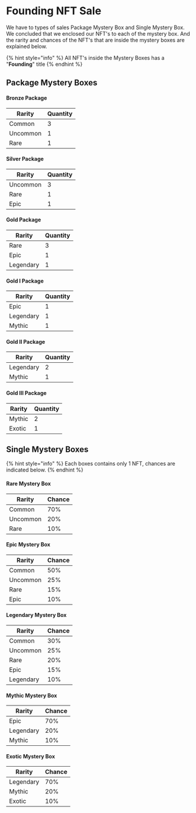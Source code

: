 # Founding NFT Sale

We have to types of sales Package Mystery Box and Single Mystery Box. We concluded that we enclosed our NFT's to each of the mystery box. And the rarity and chances of the NFT's that are inside the mystery boxes are explained below.

{% hint style="info" %}
All NFT's inside the Mystery Boxes has a "**Founding**" title
{% endhint %}

## Package Mystery Boxes

#### Bronze Package

| Rarity   | Quantity |
| -------- | -------- |
| Common   | 3        |
| Uncommon | 1        |
| Rare     | 1        |

#### Silver Package

| Rarity   | Quantity |
| -------- | -------- |
| Uncommon | 3        |
| Rare     | 1        |
| Epic     | 1        |

#### Gold Package

| Rarity    | Quantity |
| --------- | -------- |
| Rare      | 3        |
| Epic      | 1        |
| Legendary | 1        |

#### Gold I Package

| Rarity    | Quantity |
| --------- | -------- |
| Epic      | 1        |
| Legendary | 1        |
| Mythic    | 1        |

#### Gold II Package

| Rarity    | Quantity |
| --------- | -------- |
| Legendary | 2        |
| Mythic    | 1        |

#### Gold III Package

| Rarity | Quantity |
| ------ | -------- |
| Mythic | 2        |
| Exotic | 1        |

## Single Mystery Boxes

{% hint style="info" %}
Each boxes contains only 1 NFT, chances are indicated below.
{% endhint %}

#### Rare Mystery Box

| Rarity   | Chance |
| -------- | ------ |
| Common   | 70%    |
| Uncommon | 20%    |
| Rare     | 10%    |

#### Epic Mystery Box

| Rarity   | Chance |
| -------- | ------ |
| Common   | 50%    |
| Uncommon | 25%    |
| Rare     | 15%    |
| Epic     | 10%    |

#### Legendary Mystery Box

| Rarity    | Chance |
| --------- | ------ |
| Common    | 30%    |
| Uncommon  | 25%    |
| Rare      | 20%    |
| Epic      | 15%    |
| Legendary | 10%    |

#### Mythic Mystery Box

| Rarity    | Chance |
| --------- | ------ |
| Epic      | 70%    |
| Legendary | 20%    |
| Mythic    | 10%    |

#### Exotic Mystery Box

| Rarity    | Chance |
| --------- | ------ |
| Legendary | 70%    |
| Mythic    | 20%    |
| Exotic    | 10%    |
